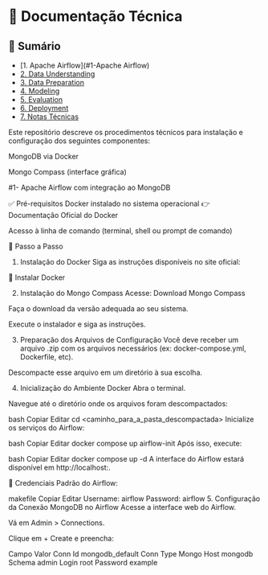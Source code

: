# 📘 Documentação Técnica

## 📌 Sumário

- [1. Apache Airflow](#1-Apache Airflow)
- [2. Data Understanding](#2-data-understanding)
- [3. Data Preparation](#3-data-preparation)
- [4. Modeling](#4-modeling)
- [5. Evaluation](#5-evaluation)
- [6. Deployment](#6-deployment)
- [7. Notas Técnicas](#7--notas-técnicas)

Este repositório descreve os procedimentos técnicos para instalação e configuração dos seguintes componentes:

MongoDB via Docker

Mongo Compass (interface gráfica)

#1- Apache Airflow com integração ao MongoDB

✅ Pré-requisitos
Docker instalado no sistema operacional
👉 Documentação Oficial do Docker

Acesso à linha de comando (terminal, shell ou prompt de comando)

🚀 Passo a Passo
1. Instalação do Docker
Siga as instruções disponíveis no site oficial:

🔗 Instalar Docker

2. Instalação do Mongo Compass
Acesse: Download Mongo Compass

Faça o download da versão adequada ao seu sistema.

Execute o instalador e siga as instruções.

3. Preparação dos Arquivos de Configuração
Você deve receber um arquivo .zip com os arquivos necessários (ex: docker-compose.yml, Dockerfile, etc).

Descompacte esse arquivo em um diretório à sua escolha.

4. Inicialização do Ambiente Docker
Abra o terminal.

Navegue até o diretório onde os arquivos foram descompactados:

bash
Copiar
Editar
cd <caminho_para_a_pasta_descompactada>
Inicialize os serviços do Airflow:

bash
Copiar
Editar
docker compose up airflow-init
Após isso, execute:

bash
Copiar
Editar
docker compose up -d
A interface do Airflow estará disponível em http://localhost:<porta>.

🔑 Credenciais Padrão do Airflow:

makefile
Copiar
Editar
Username: airflow
Password: airflow
5. Configuração da Conexão MongoDB no Airflow
Acesse a interface web do Airflow.

Vá em Admin > Connections.

Clique em + Create e preencha:

Campo	Valor
Conn Id	mongodb_default
Conn Type	Mongo
Host	mongodb
Schema	admin
Login	root
Password	example









